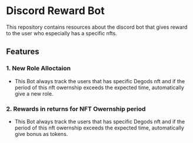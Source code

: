 # Discord Reward Bot

This repository contains resources about the discord bot that gives reward to the user who especially has a specific nfts.

## Features

### 1. New Role Alloctaion
- This Bot always track the users that has specific Degods nft and if the period of this nft owernship exceeds the expected time, automatically give a new role.

### 2. Rewards in returns for NFT Owernship period

- This Bot always track the users that has specific Degods nft and if the period of this nft owernship exceeds the expected time, automatically give bonus as tokens.
